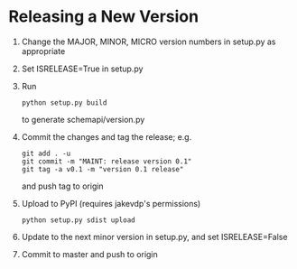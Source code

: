 Releasing a New Version
=======================

1. Change the MAJOR, MINOR, MICRO version numbers in setup.py as appropriate

2. Set ISRELEASE=True in setup.py

3. Run

       python setup.py build
   
   to generate schemapi/version.py

4. Commit the changes and tag the release; e.g.

       git add . -u
       git commit -m "MAINT: release version 0.1"
       git tag -a v0.1 -m "version 0.1 release"

   and push tag to origin

5. Upload to PyPI (requires jakevdp's permissions)

       python setup.py sdist upload

6. Update to the next minor version in setup.py, and set ISRELEASE=False

7. Commit to master and push to origin
